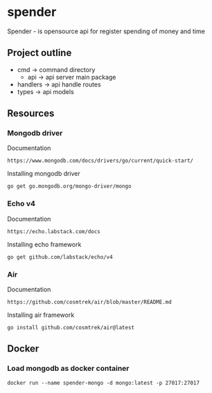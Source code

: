 # spender 
Spender - is opensource api for register spending of money and time

## Project outline
- cmd -> command directory
  - api -> api server main package
- handlers -> api handle routes
- types -> api models
## Resources
### Mongodb driver
Documentation
```
https://www.mongodb.com/docs/drivers/go/current/quick-start/
```

Installing mongodb driver
```
go get go.mongodb.org/mongo-driver/mongo
```

### Echo v4
Documentation
```
https://echo.labstack.com/docs
```

Installing echo framework
```
go get github.com/labstack/echo/v4
```

### Air
Documentation
```
https://github.com/cosmtrek/air/blob/master/README.md
```

Installing air framework
```
go install github.com/cosmtrek/air@latest
```

## Docker
### Load mongodb as docker container
```
docker run --name spender-mongo -d mongo:latest -p 27017:27017
```